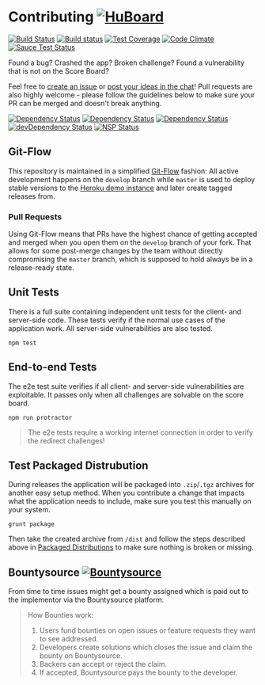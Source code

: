 # Contributing [![HuBoard](http://img.shields.io/badge/Hu-Board-blue.svg)](https://huboard.com/bkimminich/juice-shop)

[![Build Status](https://travis-ci.org/bkimminich/juice-shop.svg?branch=master)](https://travis-ci.org/bkimminich/juice-shop) [![Build status](https://ci.appveyor.com/api/projects/status/903c6mnns4t7p6fa/branch/master?svg=true)](https://ci.appveyor.com/project/bkimminich/juice-shop/branch/master) [![Test Coverage](https://codeclimate.com/github/bkimminich/juice-shop/badges/coverage.svg)](https://codeclimate.com/github/bkimminich/juice-shop) [![Code Climate](https://codeclimate.com/github/bkimminich/juice-shop/badges/gpa.svg)](https://codeclimate.com/github/bkimminich/juice-shop) [![Sauce Test Status](https://saucelabs.com/buildstatus/juice-shop)](https://saucelabs.com/u/juice-shop)

Found a bug? Crashed the app? Broken challenge? Found a vulnerability that is not on the Score Board?

Feel free to [create an issue](https://github.com/bkimminich/juice-shop/issues) or [post your ideas in the chat](https://gitter.im/bkimminich/juice-shop)! Pull requests are also highly welcome - please follow the guidelines below to make sure your PR can be merged and doesn't break anything.

[![Dependency Status](https://gemnasium.com/bkimminich/juice-shop.svg)](https://gemnasium.com/bkimminich/juice-shop)
[![Dependency Status](https://www.versioneye.com/user/projects/544a2e5ac310f92c920000ec/badge.svg?style=flat)](https://www.versioneye.com/user/projects/544a2e5ac310f92c920000ec)
[![Dependency Status](https://david-dm.org/bkimminich/juice-shop.svg)](https://david-dm.org/bkimminich/juice-shop)
[![devDependency Status](https://david-dm.org/bkimminich/juice-shop/dev-status.svg)](https://david-dm.org/bkimminich/juice-shop#info=devDependencies)
[![NSP Status](https://nodesecurity.io/orgs/juice-shop/projects/0b5e6cab-3a21-45a1-85d0-fa076226ef48/badge)](https://nodesecurity.io/orgs/juice-shop/projects/0b5e6cab-3a21-45a1-85d0-fa076226ef48)

## Git-Flow

This repository is maintained in a simplified [Git-Flow](http://jeffkreeftmeijer.com/2010/why-arent-you-using-git-flow/) fashion: All active development happens on the ```develop``` branch while ```master``` is used to deploy stable versions to the [Heroku demo instance](https://juice-shop.herokuapp.com) and later create tagged releases from. 

### Pull Requests

Using Git-Flow means that PRs have the highest chance of getting accepted and merged when you open them on the ```develop``` branch of your fork. That allows for some post-merge changes by the team without directly compromising the ```master``` branch, which is supposed to hold always be in a release-ready state. 

## Unit Tests

There is a full suite containing independent unit tests for the client- and server-side code. These tests verify if the normal use cases of the application work. All server-side vulnerabilities are also tested.

```
npm test
```

## End-to-end Tests

The e2e test suite verifies if all client- and server-side vulnerabilities are exploitable. It passes only when all challenges are solvable on the score board.

```
npm run protractor
```

> The e2e tests require a working internet connection in order to verify the redirect challenges!

## Test Packaged Distrubution

During releases the application will be packaged into ```.zip```/```.tgz``` archives for another easy setup method. When you contribute a change that impacts what the application needs to include, make sure you test this manually on your system.
  
```
grunt package
```

Then take the created archive from ```/dist``` and follow the steps described above in [Packaged Distributions](https://github.com/bkimminich/juice-shop#packaged-distributions--) to make sure nothing is broken or missing.

## Bountysource [![Bountysource](https://www.bountysource.com/badge/tracker?tracker_id=6283055)](https://www.bountysource.com/trackers/6283055-juice-shop?utm_source=6283055&utm_medium=shield&utm_campaign=TRACKER_BADGE)

From time to time issues might get a bounty assigned which is paid out to the implementor via the Bountysource platform.

> How Bounties work:
>
> 1.   Users fund bounties on open issues or feature requests they want to see addressed.
> 2.   Developers create solutions which closes the issue and claim the bounty on Bountysource.
> 3.   Backers can accept or reject the claim.
> 4.   If accepted, Bountysource pays the bounty to the developer.
